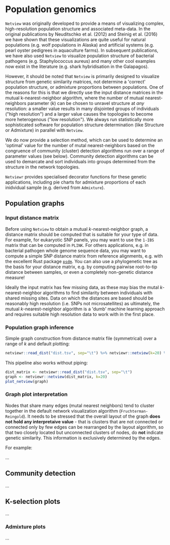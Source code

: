 # Population genomics

`Netview` was originally developed to provide a means of visualizing complex, high-resolution population structure and associated meta-data. In the original publications by Neuditschko et al. (2012) and Steinig et al. (2016) we have shown that these visualizations are quite useful for natural populations (e.g. wolf populations in Alaska) and artificial systems (e.g. pearl oyster pedigrees in aquaculture farms). In subsequent publications, we have also used `Netview` to visualize population structure of bacterial pathogens (e.g. Staphylococcus aureus) and many other cool examples now exist in the literature (e.g. shark hybridisation in the Galapagos).

However, it should be noted that `Netview` is primarily designed to visualize structure from genetic similarity matrices, not determine a 'correct' population structure, or admixture proportions between populations. One of the reasons for this is that we directly use the input distance matrices in the mutual k-nearest-neighbor algorithm, where the number of mutual nearest-neighbors parameter (*k*) can be chosen to unravel structure at *any* resolution: a smaller value results in many disjointed groups of individuals ("high resolution") and a larger value causes the topologies to become more heterogenous ("low resolution"). We always run statistically more sophisticated software for population structure determination (like Structure or Admixture) in parallel with `Netview`. 

We do now provide a selection method, which can be used to determine an 'optimal' value for the number of mutal nearest-neighbors based on the congruence of community (cluster) detection algorithms run over a range of parameter values (see below). Community detection algorithms can be used to demarcate and sort individuals into groups determined from the structure in the network topologies.

`Netviewr` provides specialised decorator functions for these genetic applications, including pie charts for admixture proportions of each inidvidual sample (e.g. derived from `Admixture`).

## Population graphs

### Input distance matrix

Before using `Netview` to obtain a mutual *k*-nearest-neighbor graph, a distance matrix should be computed that is suitable for your type of data. For example, for eukaryotic SNP panels, you may want to use the `1-IBS` matrix that can be computed in `PLINK`. For others applications, e.g. in bacterial pathogen whole genome sequence data, you may want to compute a simple SNP distance matrix from reference alignments, e.g. with the excellent Rust package [`psdm`](https://github.com/mbhall88/psdm). You can also use a phylogenetic tree as the basis for your distance matrix, e.g. by computing pairwise root-to-tip distance between samples, or even a completely non-genetic distance measure! 

Ideally the input matrix has few missing data, as these may bias the mutal *k*-nearest-neighbor algorithms to find similarity between individuals with shared missing sites. Data on which the distances are based should be reasonably high resolution (i.e. SNPs not microsatellites) as ultimately, the mutual *k*-nearest-neighbor algorithm is a 'dumb' machine learning approach and requires suitable high resolution data to work with in the first place.

### Population graph inference

Simple graph construction from distance matrix file (symmetrical) over a range of *k* and default plotting:

```r
netviewr::read_dist("dist.tsv", sep="\t") %>% netviewr::netview(k=20) %>% netviewr::plot_netview()
```

This pipeline also works without piping:

```r
dist_matrix <- netviewr::read_dist("dist.tsv", sep="\t")
graph <- netviewr::netview(dist_matrix, k=20)
plot_netview(graph)
```


### Graph plot interpretation

Nodes that share many edges (mutal nearest neighbors) tend to cluster together in the default network visualization algorithm (`Fruchterman-Reingold`). It needs to be stressed that the overall layout of the graph **does not hold any interpretaive value** - that is clusters that are not connected or connected only by few edges can be rearranged by the layout algorithm, so that two closely located but unconnected clusters of nodes, do **not** indicate genetic similarity. This information is exclusively determined by the edges.

For example:

...

## Community detection

...

## K-selection plots

...

### Admixture plots

...
